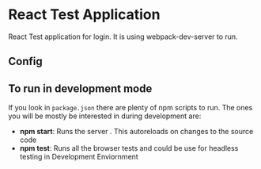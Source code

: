 # React Test Application

React Test application for login. It is using webpack-dev-server to run.

## Config

## To run in development mode

If you look in `package.json` there are plenty of npm scripts to run.  The ones you will be mostly be interested in
during development are:

 - **npm start**: Runs the server . This autoreloads on changes to the source code
 - **npm test**: Runs all the browser tests and could be use for headless testing in Development Enviornment
